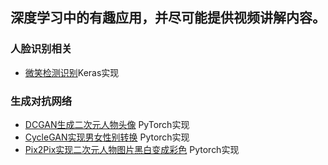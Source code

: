 ## 深度学习中的有趣应用，并尽可能提供视频讲解内容。





### 人脸识别相关

 - [微笑检测识别](https://github.com/Einstellung/DeepLearningApplication/tree/master/Smile_Detection)Keras实现

### 生成对抗网络

 - [DCGAN生成二次元人物头像](https://github.com/Einstellung/DeepLearningApplication/tree/master/DCGAN_ACG) PyTorch实现
 - [CycleGAN实现男女性别转换](https://github.com/Einstellung/DeepLearningApplication/tree/master/CycleGAN_M2W) Pytorch实现
 - [Pix2Pix实现二次元人物图片黑白变成彩色](https://github.com/Einstellung/DeepLearningApplication/tree/master/Pix2Pix_ACG) Pytorch实现
